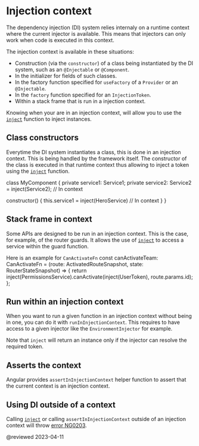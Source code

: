# Injection context

The dependency injection (DI) system relies internaly on a runtime context where the current injector is available. 
This means that injectors can only work when code is executed in this context. 

The injection context is available in these situations: 

* Construction (via the `constructor`) of a class being instantiated by the DI system, such as an `@Injectable` or `@Component`.
* In the initializer for fields of such classes.
* In the factory function specified for `useFactory` of a `Provider` or an `@Injectable`.
* In the `factory` function specified for an `InjectionToken`.
* Within a stack frame that is run in a injection context.

Knowing when your are in an injection context, will allow you to use the [`inject`](api/core/inject) function to inject instances.

## Class constructors

Everytime the DI system instantiates a class, this is done in an injection context. This is being handled by the framework itself. The constructor of the class is executed in that runtime context thus allowing to inject a token using the [`inject`](api/core/inject) function. 

<code-example language="typescript">
class MyComponent  {
  private service1: Service1;
  private service2: Service2 = inject(Service2); // In context

  constructor() {
    this.service1 = inject(HeroService) // In context
  }
}
</code-example>

## Stack frame in context

Some APIs are designed to be run in an injection context. This is the case, for example, of the router guards. It allows the use of [`inject`](api/core/inject) to access a service within the guard function. 

Here is an example for `CanActivateFn`
<code-example format="typescript" language="typescript">
const canActivateTeam: CanActivateFn =
    (route: ActivatedRouteSnapshot, state: RouterStateSnapshot) => {
      return inject(PermissionsService).canActivate(inject(UserToken), route.params.id);
    };
</code-example>

## Run within an injection context

When you want to run a given function in an injection context without being in one, you can do it with `runInInjectionContext`. 
This requires to have access to a given injector like the `EnvironmentInjector` for example.  

<code-example path="dependency-injection/src/app/heroes/hero.service.5.ts" region="run-in-context" header="src/app/heroes/hero.service.ts">
</code-example>

Note that `inject` will return an instance only if the injector can resolve the required token. 

## Asserts the context 

Angular provides `assertInInjectionContext` helper function to assert that the current context is an injection context.

## Using DI outside of a context

Calling [`inject`](api/core/inject) or calling `assertInInjectionContext` outside of an injection context will throw [error NG0203](/errors/NG0203).



@reviewed 2023-04-11